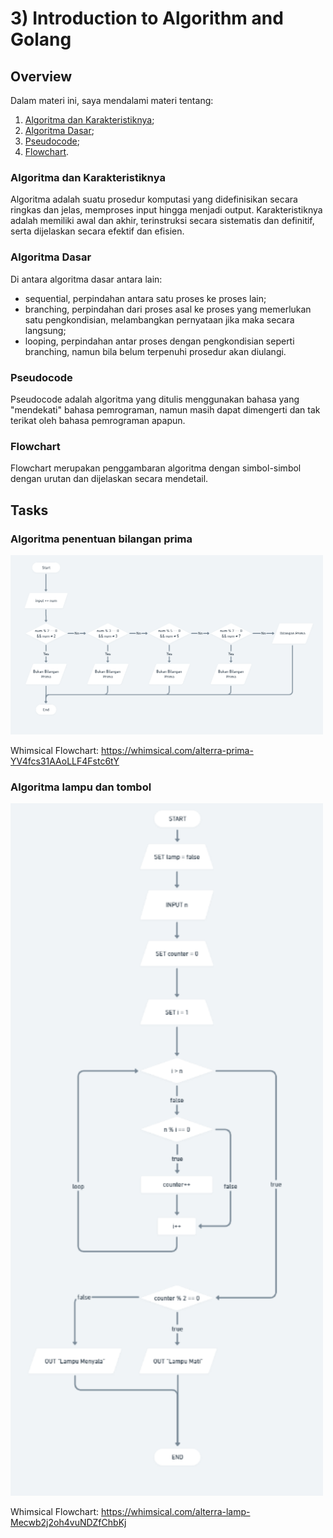 # 3) Introduction to Algorithm and Golang

## Overview
Dalam materi ini, saya mendalami materi tentang:
1. [Algoritma dan Karakteristiknya](#algoritma-dan-karakteristiknya);
2. [Algoritma Dasar](#algoritma-dasar);
3. [Pseudocode](#pseudocode);
4. [Flowchart](#flowchart).

### Algoritma dan Karakteristiknya
Algoritma adalah suatu prosedur komputasi yang didefinisikan secara ringkas dan jelas, memproses input hingga menjadi output. Karakteristiknya adalah memiliki awal dan akhir, terinstruksi secara sistematis dan definitif, serta dijelaskan secara efektif dan efisien.

### Algoritma Dasar
Di antara algoritma dasar antara lain:
- sequential, perpindahan antara satu proses ke proses lain;
- branching, perpindahan dari proses asal ke proses yang memerlukan satu pengkondisian, melambangkan pernyataan jika maka secara langsung;
- looping, perpindahan antar proses dengan pengkondisian seperti branching, namun bila belum terpenuhi prosedur akan diulangi.

### Pseudocode
Pseudocode adalah algoritma yang ditulis menggunakan bahasa yang "mendekati" bahasa pemrograman, namun masih dapat dimengerti dan tak terikat oleh bahasa pemrograman apapun.

### Flowchart
Flowchart merupakan penggambaran algoritma dengan simbol-simbol dengan urutan dan dijelaskan secara mendetail.
## Tasks
### Algoritma penentuan bilangan prima
<img src="./screenshots/flowchart-prima.png" width="500" />

Whimsical Flowchart: https://whimsical.com/alterra-prima-YV4fcs31AAoLLF4Fstc6tY

### Algoritma lampu dan tombol
<img src="./screenshots/flowchart-lampu.png" width="500" />

Whimsical Flowchart: https://whimsical.com/alterra-lamp-Mecwb2j2oh4vuNDZfChbKj
